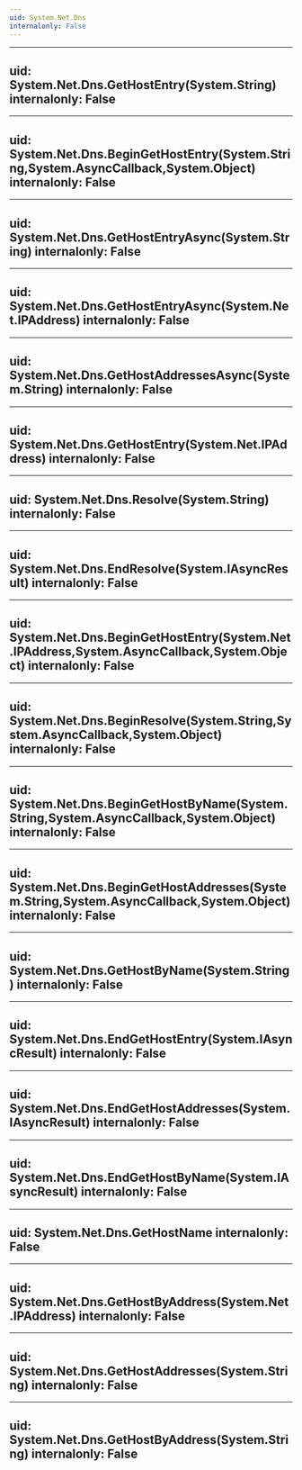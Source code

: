 ```yaml
---
uid: System.Net.Dns
internalonly: False
---
```


---
uid: System.Net.Dns.GetHostEntry(System.String)
internalonly: False
---

---
uid: System.Net.Dns.BeginGetHostEntry(System.String,System.AsyncCallback,System.Object)
internalonly: False
---

---
uid: System.Net.Dns.GetHostEntryAsync(System.String)
internalonly: False
---

---
uid: System.Net.Dns.GetHostEntryAsync(System.Net.IPAddress)
internalonly: False
---

---
uid: System.Net.Dns.GetHostAddressesAsync(System.String)
internalonly: False
---

---
uid: System.Net.Dns.GetHostEntry(System.Net.IPAddress)
internalonly: False
---

---
uid: System.Net.Dns.Resolve(System.String)
internalonly: False
---

---
uid: System.Net.Dns.EndResolve(System.IAsyncResult)
internalonly: False
---

---
uid: System.Net.Dns.BeginGetHostEntry(System.Net.IPAddress,System.AsyncCallback,System.Object)
internalonly: False
---

---
uid: System.Net.Dns.BeginResolve(System.String,System.AsyncCallback,System.Object)
internalonly: False
---

---
uid: System.Net.Dns.BeginGetHostByName(System.String,System.AsyncCallback,System.Object)
internalonly: False
---

---
uid: System.Net.Dns.BeginGetHostAddresses(System.String,System.AsyncCallback,System.Object)
internalonly: False
---

---
uid: System.Net.Dns.GetHostByName(System.String)
internalonly: False
---

---
uid: System.Net.Dns.EndGetHostEntry(System.IAsyncResult)
internalonly: False
---

---
uid: System.Net.Dns.EndGetHostAddresses(System.IAsyncResult)
internalonly: False
---

---
uid: System.Net.Dns.EndGetHostByName(System.IAsyncResult)
internalonly: False
---

---
uid: System.Net.Dns.GetHostName
internalonly: False
---

---
uid: System.Net.Dns.GetHostByAddress(System.Net.IPAddress)
internalonly: False
---

---
uid: System.Net.Dns.GetHostAddresses(System.String)
internalonly: False
---

---
uid: System.Net.Dns.GetHostByAddress(System.String)
internalonly: False
---
